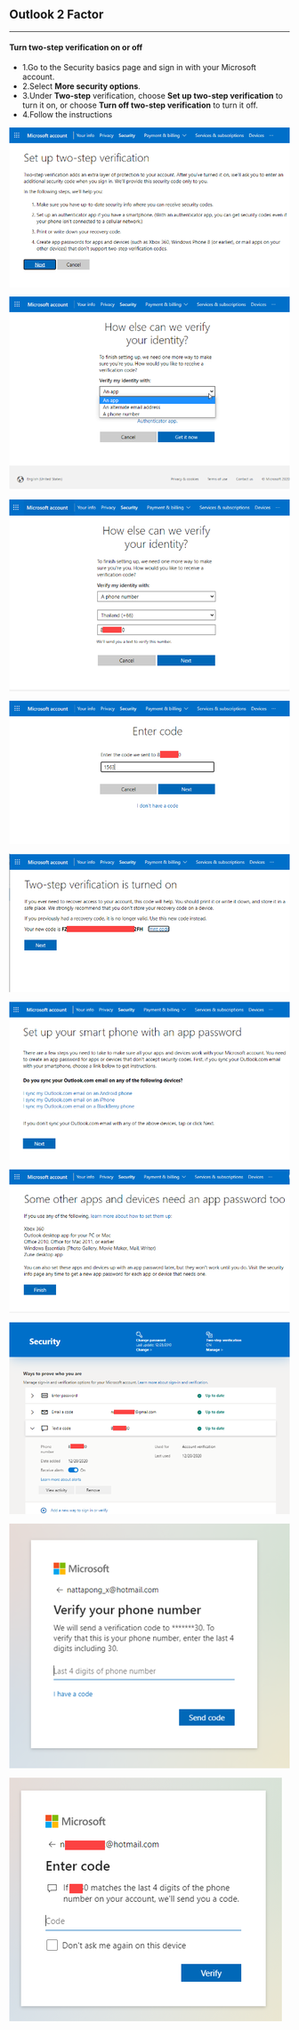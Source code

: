 ## Outlook 2 Factor
---

#### Turn two-step verification on or off
- 1.Go to the Security basics page and sign in with your Microsoft account.
- 2.Select **More security options**.
- 3.Under **Two-step** verification, choose **Set up two-step verification** to turn it on, or choose **Turn off two-step verification** to turn it off.
- 4.Follow the instructions



![pig 1](img/setup.png)

![pig 1](img/setup2.png)

![pig 1](img/verify_phone.png)

![pig 1](img/entercode.png)

![pig 1](img/turnonkey.png)

![pig 1](img/sync.png)

![pig 1](img/finish.png)

![pig 1](img/view.png)

![pig 1](img/verify1.png)

![pig 1](img/verify2.png)
